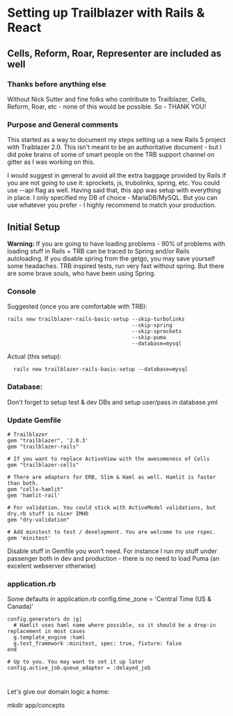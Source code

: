 # Setting up Trailblazer with Rails & React
## Cells, Reform, Roar, Representer are included as well

### Thanks before anything else
Without Nick Sutter and fine folks who contribute to Trailblazer, Cells, Reform, Roar, etc  - none of this would be possible. So - THANK YOU!

### Purpose and General comments

This started as a way to document my steps setting up a new Rails 5 project with Traiblazer 2.0. This isn't meant to be an authoritative
document - but I did poke brains of some of smart people on the TRB support channel on gitter as I was working on this. 

I would suggest in general to avoid all the extra baggage provided by Rails if you are not going to use it: sprockets, js, trubolinks, spring, etc. You could use --api flag as well. Having said that, this app was setup with everything in place. I only specified my DB of choice - MariaDB/MySQL. But you can use whatever you prefer - I highly recommend to match your production.


## Initial Setup

**Warning:** If you are going to have loading problems - 90% of problems with loading stuff in Rails + TRB can be traced to Spring and/or Rails autoloading. If you disable spring from the getgo, you may save yourself some headaches. TRB inspired tests, run very fast without spring. But there are some brave souls, who have been using Spring.

### Console

Suggested (once you are comfortable with TRB):

    rails new trailblazer-rails-basic-setup --skip-turbolinks 
                                            --skip-spring 
                                            --skip-sprockets 
                                            --skip-puma 
                                            --database=mysql

Actual (this setup):

      rails new trailblazer-rails-basic-setup --database=mysql



### Database:
Don't forget to setup test & dev DBs and setup user/pass in database.yml


### Update Gemfile

    # Trailblazer
    gem "trailblazer", '2.0.3'
    gem "trailblazer-rails"

    # If you want to replace ActiveView with the awesomeness of Cells
    gem "trailblazer-cells"

    # There are adapters for ERB, Slim & Haml as well. Hamlit is faster than both.
    gem "cells-hamlit"
    gem 'hamlit-rail'

    # For validation. You could stick with ActiveModel validations, but dry.rb stuff is nicer IMHO
    gem "dry-validation"

    # Add minitest to test / development. You are welcome to use rspec.
    gem 'minitest'

Disable stuff in Gemfile you won't need. For instance I run my stuff under passenger both in dev and production - there is no need to load Puma 
(an excelent webserver otherwise)

### application.rb
Some defaults in application.rb
    config.time_zone = 'Central Time (US & Canada)'

    config.generators do |g|
      # Hamlit uses haml name where possible, so it should be a drop-in replacement in most cases
      g.template_engine :haml
      g.test_framework :minitest, spec: true, fixture: false
    end

    # Up to you. You may want to set it up later
    config.active_job.queue_adapter = :delayed_job




#

Let's give our domain logic a home:

mkdir app/concepts
